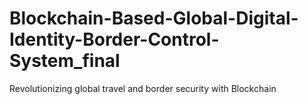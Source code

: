 # Blockchain-Based-Global-Digital-Identity-Border-Control-System_final
Revolutionizing global travel and border security with Blockchain
